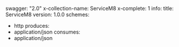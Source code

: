 swagger: "2.0"
x-collection-name: ServiceM8
x-complete: 1
info:
  title: ServiceM8
  version: 1.0.0
schemes:
- http
produces:
- application/json
consumes:
- application/json
